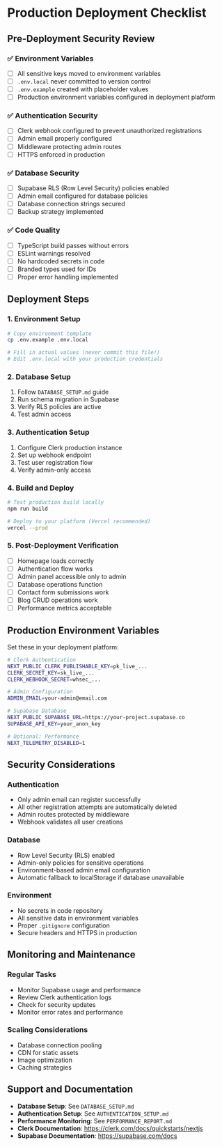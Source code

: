 # Production Deployment Checklist

## Pre-Deployment Security Review

### ✅ Environment Variables
- [ ] All sensitive keys moved to environment variables
- [ ] `.env.local` never committed to version control
- [ ] `.env.example` created with placeholder values
- [ ] Production environment variables configured in deployment platform

### ✅ Authentication Security
- [ ] Clerk webhook configured to prevent unauthorized registrations
- [ ] Admin email properly configured
- [ ] Middleware protecting admin routes
- [ ] HTTPS enforced in production

### ✅ Database Security
- [ ] Supabase RLS (Row Level Security) policies enabled
- [ ] Admin email configured for database policies
- [ ] Database connection strings secured
- [ ] Backup strategy implemented

### ✅ Code Quality
- [ ] TypeScript build passes without errors
- [ ] ESLint warnings resolved
- [ ] No hardcoded secrets in code
- [ ] Branded types used for IDs
- [ ] Proper error handling implemented

## Deployment Steps

### 1. Environment Setup
```bash
# Copy environment template
cp .env.example .env.local

# Fill in actual values (never commit this file!)
# Edit .env.local with your production credentials
```

### 2. Database Setup
1. Follow `DATABASE_SETUP.md` guide
2. Run schema migration in Supabase
3. Verify RLS policies are active
4. Test admin access

### 3. Authentication Setup
1. Configure Clerk production instance
2. Set up webhook endpoint
3. Test user registration flow
4. Verify admin-only access

### 4. Build and Deploy
```bash
# Test production build locally
npm run build

# Deploy to your platform (Vercel recommended)
vercel --prod
```

### 5. Post-Deployment Verification
- [ ] Homepage loads correctly
- [ ] Authentication flow works
- [ ] Admin panel accessible only to admin
- [ ] Database operations function
- [ ] Contact form submissions work
- [ ] Blog CRUD operations work
- [ ] Performance metrics acceptable

## Production Environment Variables

Set these in your deployment platform:

```bash
# Clerk Authentication
NEXT_PUBLIC_CLERK_PUBLISHABLE_KEY=pk_live_...
CLERK_SECRET_KEY=sk_live_...
CLERK_WEBHOOK_SECRET=whsec_...

# Admin Configuration
ADMIN_EMAIL=your-admin@email.com

# Supabase Database
NEXT_PUBLIC_SUPABASE_URL=https://your-project.supabase.co
SUPABASE_API_KEY=your_anon_key

# Optional: Performance
NEXT_TELEMETRY_DISABLED=1
```

## Security Considerations

### Authentication
- Only admin email can register successfully
- All other registration attempts are automatically deleted
- Admin routes protected by middleware
- Webhook validates all user creations

### Database
- Row Level Security (RLS) enabled
- Admin-only policies for sensitive operations
- Environment-based admin email configuration
- Automatic fallback to localStorage if database unavailable

### Environment
- No secrets in code repository
- All sensitive data in environment variables
- Proper `.gitignore` configuration
- Secure headers and HTTPS in production

## Monitoring and Maintenance

### Regular Tasks
- Monitor Supabase usage and performance
- Review Clerk authentication logs
- Check for security updates
- Monitor error rates and performance

### Scaling Considerations
- Database connection pooling
- CDN for static assets
- Image optimization
- Caching strategies

## Support and Documentation

- **Database Setup**: See `DATABASE_SETUP.md`
- **Authentication Setup**: See `AUTHENTICATION_SETUP.md`
- **Performance Monitoring**: See `PERFORMANCE_REPORT.md`
- **Clerk Documentation**: https://clerk.com/docs/quickstarts/nextjs
- **Supabase Documentation**: https://supabase.com/docs
